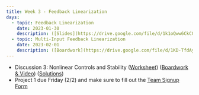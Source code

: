 ```yaml
---
title: Week 3 - Feedback Linearization
days:
  - topic: Feedback Linearization
    date: 2023-01-30
    description: ([Slides](https://drive.google.com/file/d/1k1oQww6CkCOdfwyTNlbXCEENTI2Ejy8P/view?usp=drive_link)) ([Boardwork](https://drive.google.com/file/d/1Adz-LjtZ5H2e7KOhnGJKPGucLLb1lrf9/view?usp=drive_link))  <br /> Reading - Sastry 1999, Chapter 8
  - topic: Multi-Input Feedback Linearization
    date: 2023-02-01
    description: ([Boardwork](https://drive.google.com/file/d/1KD-TfdAyNbx5d9Oo7j7bkMyaPUoVGqJy/view?usp=drive_link)) <br /> Reading - MLS Chapter 7
---
```


- Discussion 3: Nonlinear Controls and Stability ([Worksheet](https://ucb-ee106.github.io/106b-sp24site/assets/disc/disc3_feedback_lin.pdf)) ([Boardwork & Video](https://sites.google.com/berkeley.edu/nima-rahmanian/teaching-eecs-106b-sp24)) ([Solutions](https://ucb-ee106.github.io/106b-sp24site/assets/disc/disc3_sols.pdf))
- Project 1 due Friday (2/2) and make sure to fill out the [Team Signup Form](https://forms.gle/jqJBsYQYCsc8Cim88)

<a id="Week4"></a>
